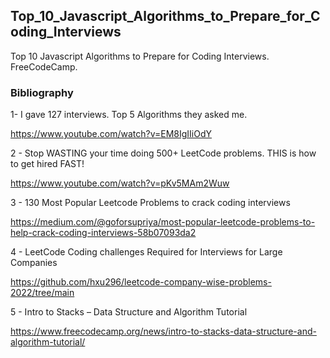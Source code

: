 ## Top_10_Javascript_Algorithms_to_Prepare_for_Coding_Interviews
Top 10 Javascript Algorithms to Prepare for Coding Interviews. FreeCodeCamp.


### Bibliography

1-  I gave 127 interviews. Top 5 Algorithms they asked me.

https://www.youtube.com/watch?v=EM8IgIIiOdY

2 -  Stop WASTING your time doing 500+ LeetCode problems. THIS is how to get hired FAST!

https://www.youtube.com/watch?v=pKv5MAm2Wuw

3 - 130 Most Popular Leetcode Problems to crack coding interviews

https://medium.com/@goforsupriya/most-popular-leetcode-problems-to-help-crack-coding-interviews-58b07093da2


4 -  LeetCode Coding challenges Required for Interviews for Large Companies

https://github.com/hxu296/leetcode-company-wise-problems-2022/tree/main

5 - Intro to Stacks – Data Structure and Algorithm Tutorial

https://www.freecodecamp.org/news/intro-to-stacks-data-structure-and-algorithm-tutorial/
